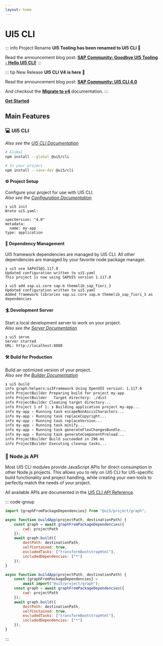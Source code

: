 ```yaml
---
layout: home
---
```


# UI5 CLI

::: info Project Rename
**UI5 Tooling has been renamed to UI5 CLI 🚨**

Read the announcement blog post: **[SAP Community: Goodbye UI5 Tooling - Hello UI5 CLI!](https://community.sap.com/t5/technology-blog-posts-by-sap/goodbye-ui5-tooling-hello-ui5-cli/ba-p/14211769)**
:::

::: tip New Release
**UI5 CLI V4 is here 🎉**

Read the announcement blog post: **[SAP Community: UI5 CLI 4.0](https://community.sap.com/t5/technology-blogs-by-sap/ui5-tooling-4-0/ba-p/13769578)**

And checkout the **[Migrate to v4](./updates/migrate-v4.md)** documentation.
:::

[**Get Started**](./GettingStarted.md)

## Main Features

### 💻 UI5 CLI

*Also see the [UI5 CLI Documentation](./pages/CLI.md)*

```sh
# Global
npm install --global @ui5/cli

# In your project
npm install --save-dev @ui5/cli
```

#### ⚙️ Project Setup

Configure your project for use with UI5 CLI.  
*Also see the [Configuration Documentation](./pages/Configuration.md)*

```
❯ ui5 init
Wrote ui5.yaml:

specVersion: "4.0"
metadata:
  name: my-app
type: application
```

#### 🚚 Dependency Management

UI5 framework dependencies are managed by UI5 CLI. All other dependencies are managed by your favorite node package manager.

```
❯ ui5 use SAPUI5@1.117.0
Updated configuration written to ui5.yaml
This project is now using SAPUI5 version 1.117.0

❯ ui5 add sap.ui.core sap.m themelib_sap_fiori_3
Updated configuration written to ui5.yaml
Added framework libraries sap.ui.core sap.m themelib_sap_fiori_3 as dependencies
```

#### 🏄 Development Server

Start a local development server to work on your project.  
*Also see the [Server Documentation](./pages/Server.md)*

```
❯ ui5 serve
Server started
URL: http://localhost:8080
```

#### 🛠 Build for Production

Build an optimized version of your project.  
*Also see the [Builder Documentation](./pages/Builder.md)*

``` bash
❯ ui5 build
info graph:helpers:ui5Framework Using OpenUI5 version: 1.117.0
info ProjectBuilder Preparing build for project my-app
info ProjectBuilder   Target directory: ./dist
info ProjectBuilder Cleaning target directory...
info Project 1 of 1: ❯ Building application project my-app...
info my-app › Running task escapeNonAsciiCharacters...
info my-app › Running task replaceCopyright...
info my-app › Running task replaceVersion...
info my-app › Running task minify...
info my-app › Running task generateFlexChangesBundle...
info my-app › Running task generateComponentPreload...
info ProjectBuilder Build succeeded in 296 ms
info ProjectBuilder Executing cleanup tasks...
```

### 🧪 Node.js API

Most UI5 CLI modules provide JavaScript APIs for direct consumption in other Node.js projects.
This allows you to rely on UI5 CLI for UI5-specific build functionality and project handling, while creating your own tools to perfectly match the needs of your project.

All available APIs are documented in the [UI5 CLI API Reference](https://ui5.github.io/cli/v4/api/index.html).

::: code-group

```js [ESM]
import {graphFromPackageDependencies} from "@ui5/project/graph";

async function buildApp(projectPath, destinationPath) {
    const graph = await graphFromPackageDependencies({
        cwd: projectPath
    });
    await graph.build({
        destPath: destinationPath,
        selfContained: true,
        excludedTasks: ["transformBootstrapHtml"],
        includedDependencies: ["*"]
    });
}
```

```js [CommonJS]
async function buildApp(projectPath, destinationPath) {
    const {graphFromPackageDependencies} = 
        await import("@ui5/project/graph");
    const graph = await graphFromPackageDependencies({
        cwd: projectPath
    });
    await graph.build({
        destPath: destinationPath,
        selfContained: true,
        excludedTasks: ["transformBootstrapHtml"],
        includedDependencies: ["*"]
    });
}
```

:::
